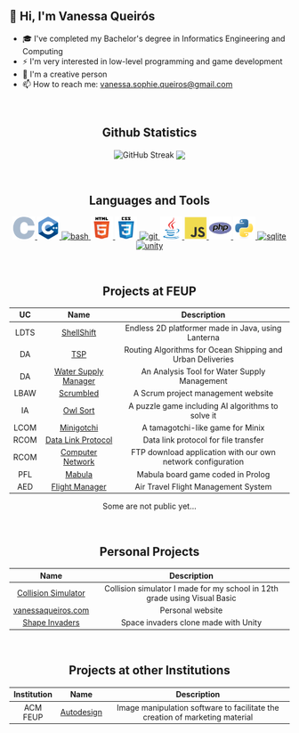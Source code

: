 <h2 align="left">👋 Hi, I'm Vanessa Queirós</h2>

- 🎓 I've completed my Bachelor's degree in Informatics Engineering and Computing
- ⚡ I'm very interested in low-level programming and game development
- 🎨 I'm a creative person
- 📫 How to reach me: vanessa.sophie.queiros@gmail.com

<br>

<h2 align="center"> Github Statistics </h2>
<p align="center">
    <img align="center" src="https://streak-stats.demolab.com?user=vanessa-sbq&theme=github-dark-blue&border_radius=10&date_format=j%20M%5B%20Y%5D&hide_border=true&border=EBDBB2&card_width=500" alt="GitHub Streak" />
    <img align="center" src="https://github-readme-stats.vercel.app/api?username=vanessa-sbq&theme=github_dark&hide_border=true&border_color=EBDBB2&show_icons=true&border_radius=8&card_width=490" />
</p>

<br>

<h2 align = "center">Languages and Tools</h2>
<p align="center"> 
    <a href="https://www.cprogramming.com/" target="_blank" rel="noreferrer"> 
        <img src="https://raw.githubusercontent.com/devicons/devicon/master/icons/c/c-original.svg" alt="c" width="40" height="40"/> 
    </a> 
    <a href="https://www.w3schools.com/cpp/" target="_blank" rel="noreferrer"> 
        <img src="https://raw.githubusercontent.com/devicons/devicon/master/icons/cplusplus/cplusplus-original.svg" alt="cplusplus" width="40" height="40"/> 
    </a> 
    <a href="https://www.gnu.org/software/bash/" target="_blank" rel="noreferrer"> 
        <img src="https://www.vectorlogo.zone/logos/gnu_bash/gnu_bash-icon.svg" alt="bash" width="40" height="40"/> 
    </a> 
    <a href="https://www.w3.org/html/" target="_blank" rel="noreferrer"> 
        <img src="https://raw.githubusercontent.com/devicons/devicon/master/icons/html5/html5-original-wordmark.svg" alt="html5" width="40" height="40"/> 
    </a> 
    <a href="https://www.w3schools.com/css/" target="_blank" rel="noreferrer"> 
        <img src="https://raw.githubusercontent.com/devicons/devicon/master/icons/css3/css3-original-wordmark.svg" alt="css3" width="40" height="40"/> 
    </a> 
    <a href="https://git-scm.com/" target="_blank" rel="noreferrer"> 
        <img src="https://www.vectorlogo.zone/logos/git-scm/git-scm-icon.svg" alt="git" width="40" height="40"/> 
    </a> 
    <a href="https://www.java.com" target="_blank" rel="noreferrer"> 
        <img src="https://raw.githubusercontent.com/devicons/devicon/master/icons/java/java-original.svg" alt="java" width="40" height="40"/> 
    </a> 
    <a href="https://developer.mozilla.org/en-US/docs/Web/JavaScript" target="_blank" rel="noreferrer"> 
        <img src="https://raw.githubusercontent.com/devicons/devicon/master/icons/javascript/javascript-original.svg" alt="javascript" width="40" height="40"/> 
    </a> 
    <a href="https://www.php.net" target="_blank" rel="noreferrer"> 
        <img src="https://raw.githubusercontent.com/devicons/devicon/master/icons/php/php-original.svg" alt="php" width="40" height="40"/> 
    </a> 
    <a href="https://www.python.org" target="_blank" rel="noreferrer"> 
        <img src="https://raw.githubusercontent.com/devicons/devicon/master/icons/python/python-original.svg" alt="python" width="40" height="40"/> 
    </a> 
    <a href="https://www.sqlite.org/" target="_blank" rel="noreferrer"> 
        <img src="https://www.vectorlogo.zone/logos/sqlite/sqlite-icon.svg" alt="sqlite" width="40" height="40"/> 
    </a> 
    <a href="https://unity.com/" target="_blank" rel="noreferrer"> 
        <img src="https://www.vectorlogo.zone/logos/unity3d/unity3d-icon.svg" alt="unity" width="40" height="40"/> 
        </a> 
</p>

<br>

<h2 align = "center">Projects at FEUP</h2>

<div align="center">
   
|       UC      |                                 Name                                 |                         Description                         |
|:-------------:|:--------------------------------------------------------------------:|:-----------------------------------------------------------:|
|     LDTS      | [ShellShift](https://github.com/vanessa-sbq/ShellShift)              | Endless 2D platformer made in Java, using Lanterna          |
|      DA       | [TSP](https://github.com/vanessa-sbq/DA-TSP-Proj2)                   | Routing Algorithms for Ocean Shipping and Urban Deliveries  |
|      DA       | [Water Supply Manager](https://github.com/AntonioAbilio/Proj-DA-2324)| An Analysis Tool for Water Supply Management                |
|     LBAW      | [Scrumbled](https://github.com/vanessa-sbq/Scrumbled)                | A Scrum project management website                          |
|      IA       | [Owl Sort](https://github.com/vanessa-sbq/OwlSort-AI)                | A puzzle game including AI algorithms to solve it           |
|     LCOM      | [Minigotchi](https://github.com/vanessa-sbq/Minigotchi)              | A tamagotchi-like game for Minix                            |
|     RCOM      | [Data Link Protocol](https://github.com/vanessa-sbq/RCOM-Lab1)       | Data link protocol for file transfer                        |
|     RCOM      | [Computer Network](https://github.com/vanessa-sbq/RCOM-Lab2)         | FTP download application with our own network configuration |
|      PFL      | [Mabula](https://github.com/vanessa-sbq/PFL-Proj-2)                  | Mabula board game coded in Prolog                           |
|      AED      | [Flight Manager](https://github.com/vanessa-sbq/AEDFlightManager)    | Air Travel Flight Management System                         |
                                                                                                                    
</div>

<p align = "center">Some are not public yet...</p>

<br>

<h2 align = "center">Personal Projects</h2>

<div align="center">

|          Name                                                             |                                Description                                 |
|:-------------------------------------------------------------------------:|:--------------------------------------------------------------------------:|
| [Collision Simulator](https://github.com/vanessa-sbq/Collision-Simulator) |  Collision simulator I made for my school in 12th grade using Visual Basic |
| [vanessaqueiros.com](https://www.vanessaqueiros.com/)                     | Personal website                                                           |
| [Shape Invaders](https://github.com/vanessa-sbq/Shape-Invaders)           | Space invaders clone made with Unity                                       |

</div>

<br>

<h2 align = "center">Projects at other Institutions</h2>

<div align="center">

| Institution |          Name                                                             |                                Description                                   |
|:-----------:|:-------------------------------------------------------------------------:|:----------------------------------------------------------------------------:|
| ACM FEUP    | [Autodesign](https://github.com/acmfeup/autodesign)                       | Image manipulation software to facilitate the creation of marketing material |

</div>
